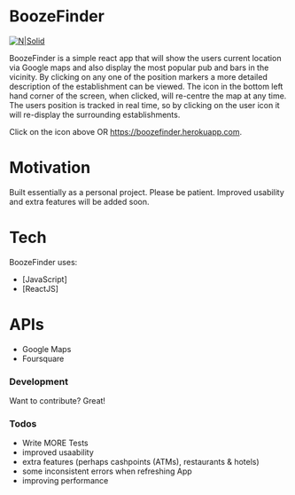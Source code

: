 # BoozeFinder

[![N|Solid](https://boozefinder.herokuapp.com/images/beer256.png)](https://boozefinder.herokuapp.com)

BoozeFinder is a simple react app that will show the users current location via Google maps and also display the most popular pub and bars in the vicinity. By clicking on any one of the position markers a more detailed description of the establishment can be viewed. The icon in the bottom left hand corner of the screen, when clicked, will re-centre the map at any time. The users position is tracked in real time, so by clicking on the user icon it will re-display the surrounding establishments.

Click on the icon above OR https://boozefinder.herokuapp.com.

# Motivation

Built essentially as a personal project. Please be patient. Improved usability and extra features will be added soon.

# Tech

BoozeFinder uses:

* [JavaScript]
* [ReactJS]

# APIs

* Google Maps
* Foursquare

### Development

Want to contribute? Great!

### Todos

 - Write MORE Tests
 - improved usaability
 - extra features (perhaps cashpoints (ATMs), restaurants & hotels)
 - some inconsistent errors when refreshing App
 - improving performance
